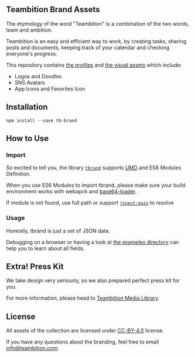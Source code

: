 ## Teambition Brand Assets
The etymology of the word "Teambition" is a combination of the two words, team and ambition.

Teambition is an easy and efficient way to work, by creating tasks, sharing posts and documents, keeping track of your calendar and checking everyone's progress.

This repository contains [the profiles](src/infos.js) and [the visual assets](assets) which include:

- Logos and Doodles
- SNS Avatars
- App Icons and Favorites Icon

## Installation
```
npm install --save tb-brand
```

## How to Use

### Import
So excited to tell you, the library [`tbrand`](src/index.js) supports [UMD](https://github.com/umdjs/umd) and ES6 Modules Definition.

When you use ES6 Modules to import tbrand, please make sure your build environment works with webapck and [base64-loader](https://github.com/SuneBear/base64-loader).

If module is not found, use full path or support [`jsnext:main`](https://github.com/jsforum/jsforum/issues/5) to resolve

### Usage
Honestly, tbrand is just a set of JSON data.

Debugging on a browser or having a look at [the examples directory](examples/browser) can help you to learn about all fields.

## Extra! Press Kit
We take design very seriously, so we also prepared perfect press kit for you.

For more information, please head to [Teambition Media Library](https://www.teambition.com/project/569e023000893e1a6d6016c1/works/569e023000893e1a6d6016c2).

## License
All assets of the collection are licensed under [CC-BY-4.0](https://creativecommons.org/licenses/by/4.0/) license.

If you have any questions about the branding, feel free to email info@teambition.com.
